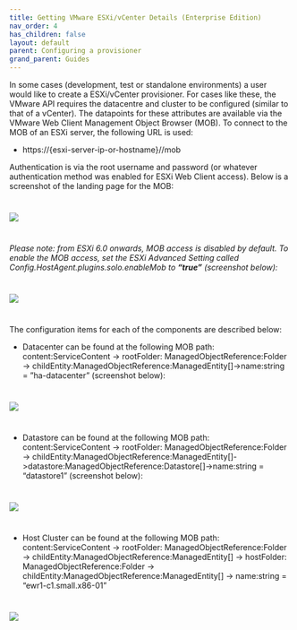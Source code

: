 ```yaml
---
title: Getting VMware ESXi/vCenter Details (Enterprise Edition)
nav_order: 4
has_children: false
layout: default
parent: Configuring a provisioner
grand_parent: Guides
---
```


In some cases (development, test or standalone environments) a user would like to create a ESXi/vCenter provisioner. For cases like these, the VMware API requires the datacentre and cluster to be configured (similar to that of a vCenter). The datapoints for these attributes are available via the VMware Web Client Management Object Browser (MOB). To connect to the MOB of an ESXi server, the following URL is used:

- https://{esxi-server-ip-or-hostname}//mob

Authentication is via the root username and password (or whatever authentication method was enabled for ESXi Web Client access). Below is a screenshot of the landing page for the MOB:

<img style="box-shadow:none;margin-top:25px !important;margin-bottom:25px !important" src="https://storage.googleapis.com/vorteil-dl/DocImagesVids/1stvmware.png" />

*Please note: from ESXi 6.0 onwards, MOB access is disabled by default. To enable the MOB access, set the ESXi Advanced Setting called Config.HostAgent.plugins.solo.enableMob to **“true”** (screenshot below):*

<img style="box-shadow:none;margin-top:25px !important;margin-bottom:25px !important" src="https://storage.googleapis.com/vorteil-dl/DocImagesVids/2ndvmware.png" />

The configuration items for each of the components are described below:

- Datacenter can be found at the following MOB path: content:ServiceContent -> rootFolder: ManagedObjectReference:Folder -> childEntity:ManagedObjectReference:ManagedEntity[]->name:string = ”ha-datacenter” (screenshot below):

<img style="box-shadow:none;margin-top:25px !important;margin-bottom:25px !important" src="https://storage.googleapis.com/vorteil-dl/DocImagesVids/3rdvmware.png" />

- Datastore can be found at the following MOB path: content:ServiceContent -> rootFolder: ManagedObjectReference:Folder -> childEntity:ManagedObjectReference:ManagedEntity[]->datastore:ManagedObjectReference:Datastore[]->name:string = “datastore1” (screenshot below):

<img style="box-shadow:none;margin-top:25px !important;margin-bottom:25px !important" src="https://storage.googleapis.com/vorteil-dl/DocImagesVids/4thvmware.png" />

- Host Cluster can be found at the following MOB path: content:ServiceContent -> rootFolder: ManagedObjectReference:Folder -> childEntity:ManagedObjectReference:ManagedEntity[] -> hostFolder: ManagedObjectReference:Folder -> childEntity:ManagedObjectReference:ManagedEntity[] -> name:string = “ewr1-c1.small.x86-01”

<img style="box-shadow:none;margin-top:25px !important;margin-bottom:25px !important" src="https://storage.googleapis.com/vorteil-dl/DocImagesVids/5thvmware.png" />